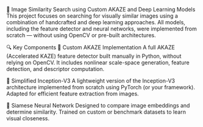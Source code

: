 🧠 Image Similarity Search using Custom AKAZE and Deep Learning Models
This project focuses on searching for visually similar images using a combination of handcrafted and deep learning approaches. All models, including the feature detector and neural networks, were implemented from scratch — without using OpenCV or pre-built architectures.

🔍 Key Components
🧩 Custom AKAZE Implementation
A full AKAZE (Accelerated KAZE) feature detector built manually in Python, without relying on OpenCV. It includes nonlinear scale-space generation, feature detection, and descriptor computation.

🧠 Simplified Inception-V3
A lightweight version of the Inception-V3 architecture implemented from scratch using PyTorch (or your framework). Adapted for efficient feature extraction from images.

🧬 Siamese Neural Network
Designed to compare image embeddings and determine similarity. Trained on custom or benchmark datasets to learn visual closeness.
